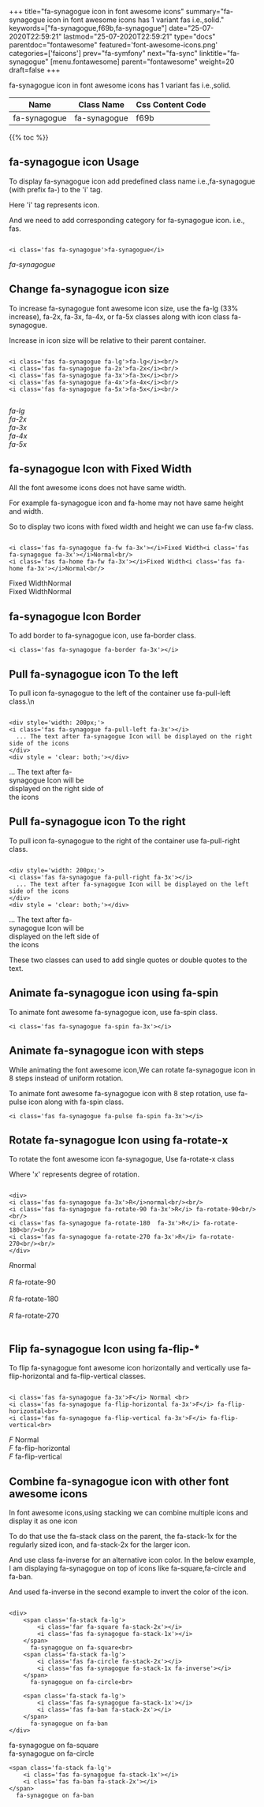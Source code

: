 +++
title="fa-synagogue icon in font awesome icons"
summary="fa-synagogue icon in font awesome icons has 1 variant fas i.e.,solid."
keywords=["fa-synagogue,f69b,fa-synagogue"]
date="25-07-2020T22:59:21"
lastmod="25-07-2020T22:59:21"
type="docs"
parentdoc="fontawesome"
featured='font-awesome-icons.png'
categories=['faicons']
prev="fa-symfony"
next="fa-sync"
linktitle="fa-synagogue"
[menu.fontawesome]
parent="fontawesome"
weight=20
draft=false
+++


fa-synagogue icon in font awesome icons has 1 variant fas i.e.,solid.

<div class='table-responsive'><table class='table'><thead><tr><th>Name</th><th>Class Name</th><th>Css Content Code</th></tr></thead><tbody><tr><td>fa-synagogue</td><td>fa-synagogue</td><td>f69b</td></tr></tbody></table></div>


{{% toc %}}


## fa-synagogue icon Usage

To display fa-synagogue icon add predefined class name i.e.,fa-synagogue (with prefix fa-) to the 'i' tag.

Here 'i' tag represents icon.

And we need to add corresponding category for fa-synagogue icon. i.e., fas.


```

<i class='fas fa-synagogue'>fa-synagogue</i>
```

<i class='fas fa-synagogue'>fa-synagogue</i>




## Change fa-synagogue icon size
To increase fa-synagogue font awesome icon size, use the fa-lg (33% increase), fa-2x, fa-3x, fa-4x, or fa-5x classes along with icon class fa-synagogue.

Increase in icon size will be relative to their parent container. 

```

<i class='fas fa-synagogue fa-lg'>fa-lg</i><br/>
<i class='fas fa-synagogue fa-2x'>fa-2x</i><br/>
<i class='fas fa-synagogue fa-3x'>fa-3x</i><br/>
<i class='fas fa-synagogue fa-4x'>fa-4x</i><br/>
<i class='fas fa-synagogue fa-5x'>fa-5x</i><br/>
            
```

<i class='fas fa-synagogue fa-lg'>fa-lg</i><br/>
<i class='fas fa-synagogue fa-2x'>fa-2x</i><br/>
<i class='fas fa-synagogue fa-3x'>fa-3x</i><br/>
<i class='fas fa-synagogue fa-4x'>fa-4x</i><br/>
<i class='fas fa-synagogue fa-5x'>fa-5x</i><br/>
            



## fa-synagogue Icon with Fixed Width 

All the font awesome icons does not have same width.

For example fa-synagogue icon and fa-home may not have same height and width.

So to display two icons with fixed width and height we can use fa-fw class.


```

<i class='fas fa-synagogue fa-fw fa-3x'></i>Fixed Width<i class='fas fa-synagogue fa-3x'></i>Normal<br/>
<i class='fas fa-home fa-fw fa-3x'></i>Fixed Width<i class='fas fa-home fa-3x'></i>Normal<br/>
```

<i class='fas fa-synagogue fa-fw fa-3x'></i>Fixed Width<i class='fas fa-synagogue fa-3x'></i>Normal<br/>
<i class='fas fa-home fa-fw fa-3x'></i>Fixed Width<i class='fas fa-home fa-3x'></i>Normal<br/>



## fa-synagogue Icon Border 

To add border to fa-synagogue icon, use fa-border class.


```
<i class='fas fa-synagogue fa-border fa-3x'></i>

```
<i class='fas fa-synagogue fa-border fa-3x'></i>





## Pull fa-synagogue icon To the left

To pull icon fa-synagogue to the left of the container use fa-pull-left class.\n

```

<div style='width: 200px;'>
<i class='fas fa-synagogue fa-pull-left fa-3x'></i>
  ... The text after fa-synagogue Icon will be displayed on the right side of the icons
</div>
<div style = 'clear: both;'></div>
```

<div style='width: 200px;'>
<i class='fas fa-synagogue fa-pull-left fa-3x'></i>
  ... The text after fa-synagogue Icon will be displayed on the right side of the icons
</div>
<div style = 'clear: both;'></div>




## Pull fa-synagogue icon To the right
To pull icon fa-synagogue to the right of the container use fa-pull-right class.

```

<div style='width: 200px;'>
<i class='fas fa-synagogue fa-pull-right fa-3x'></i>
  ... The text after fa-synagogue Icon will be displayed on the left side of the icons
</div>
<div style = 'clear: both;'></div>
```

<div style='width: 200px;'>
<i class='fas fa-synagogue fa-pull-right fa-3x'></i>
  ... The text after fa-synagogue Icon will be displayed on the left side of the icons
</div>
<div style = 'clear: both;'></div>

These two classes can used to add single quotes or double quotes to the text.


## Animate fa-synagogue icon using fa-spin
To animate font awesome fa-synagogue icon, use fa-spin class.

```
<i class='fas fa-synagogue fa-spin fa-3x'></i>
```
<i class='fas fa-synagogue fa-spin fa-3x'></i>




## Animate fa-synagogue icon with steps
While animating the font awesome icon,We can rotate fa-synagogue icon in 8 steps instead of uniform rotation.

To animate font awesome fa-synagogue icon with 8 step rotation, use fa-pulse icon along with fa-spin class.


```
<i class='fas fa-synagogue fa-pulse fa-spin fa-3x'></i>

```
<i class='fas fa-synagogue fa-pulse fa-spin fa-3x'></i>





## Rotate fa-synagogue Icon using fa-rotate-x
To rotate the font awesome icon fa-synagogue, Use fa-rotate-x class

Where 'x' represents degree of rotation.


```

<div>
<i class='fas fa-synagogue fa-3x'>R</i>normal<br/><br/>
<i class='fas fa-synagogue fa-rotate-90 fa-3x'>R</i> fa-rotate-90<br/><br/> 
<i class='fas fa-synagogue fa-rotate-180  fa-3x'>R</i> fa-rotate-180<br/><br/> 
<i class='fas fa-synagogue fa-rotate-270 fa-3x'>R</i> fa-rotate-270<br/><br/>
</div>
```

<div>
<i class='fas fa-synagogue fa-3x'>R</i>normal<br/><br/>
<i class='fas fa-synagogue fa-rotate-90 fa-3x'>R</i> fa-rotate-90<br/><br/> 
<i class='fas fa-synagogue fa-rotate-180  fa-3x'>R</i> fa-rotate-180<br/><br/> 
<i class='fas fa-synagogue fa-rotate-270 fa-3x'>R</i> fa-rotate-270<br/><br/>
</div>




## Flip fa-synagogue Icon using fa-flip-*
To flip fa-synagogue font awesome icon horizontally and vertically use fa-flip-horizontal and fa-flip-vertical classes. 

```

<i class='fas fa-synagogue fa-3x'>F</i> Normal <br>
<i class='fas fa-synagogue fa-flip-horizontal fa-3x'>F</i> fa-flip-horizontal<br>
<i class='fas fa-synagogue fa-flip-vertical fa-3x'>F</i> fa-flip-vertical<br>
```

<i class='fas fa-synagogue fa-3x'>F</i> Normal <br>
<i class='fas fa-synagogue fa-flip-horizontal fa-3x'>F</i> fa-flip-horizontal<br>
<i class='fas fa-synagogue fa-flip-vertical fa-3x'>F</i> fa-flip-vertical<br>




## Combine fa-synagogue icon with other font awesome icons
In font awesome icons,using stacking we can combine multiple icons and display it as one icon 

To do that use the fa-stack class on the parent, the fa-stack-1x for the regularly sized icon, and fa-stack-2x for the larger icon.

And use class fa-inverse for an alternative icon color. 
In the below example, I am displaying fa-synagogue on top of icons like fa-square,fa-circle and fa-ban.

And used fa-inverse in the second example to invert the color of the icon.

```

<div>
    <span class='fa-stack fa-lg'>
        <i class='far fa-square fa-stack-2x'></i>
        <i class='fas fa-synagogue fa-stack-1x'></i>
    </span>
      fa-synagogue on fa-square<br>
    <span class='fa-stack fa-lg'>
        <i class='fas fa-circle fa-stack-2x'></i>
        <i class='fas fa-synagogue fa-stack-1x fa-inverse'></i>
    </span>
      fa-synagogue on fa-circle<br>

    <span class='fa-stack fa-lg'>
        <i class='fas fa-synagogue fa-stack-1x'></i>
        <i class='fas fa-ban fa-stack-2x'></i>
    </span>
      fa-synagogue on fa-ban
</div>
```

<div>
    <span class='fa-stack fa-lg'>
        <i class='far fa-square fa-stack-2x'></i>
        <i class='fas fa-synagogue fa-stack-1x'></i>
    </span>
      fa-synagogue on fa-square<br>
    <span class='fa-stack fa-lg'>
        <i class='fas fa-circle fa-stack-2x'></i>
        <i class='fas fa-synagogue fa-stack-1x fa-inverse'></i>
    </span>
      fa-synagogue on fa-circle<br>

    <span class='fa-stack fa-lg'>
        <i class='fas fa-synagogue fa-stack-1x'></i>
        <i class='fas fa-ban fa-stack-2x'></i>
    </span>
      fa-synagogue on fa-ban
</div>






